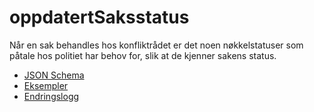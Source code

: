 # oppdatertSaksstatus
Når en sak behandles hos konfliktrådet er det noen nøkkelstatuser som påtale hos politiet har behov for,
slik at de kjenner sakens status. 

* [JSON Schema](1.0/oppdatertSaksstatus.schema.json)
* [Eksempler](../1.0/eksempelfiler/)
* [Endringslogg](changelog.md)
